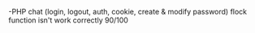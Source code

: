 -PHP chat (login, logout, auth, cookie, create & modify password) flock function isn't work correctly 90/100
